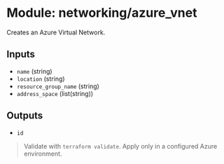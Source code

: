 # Module: networking/azure_vnet

Creates an Azure Virtual Network.

## Inputs
- `name` (string)
- `location` (string)
- `resource_group_name` (string)
- `address_space` (list(string))

## Outputs
- `id`

> Validate with `terraform validate`. Apply only in a configured Azure environment.

